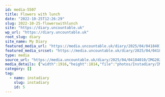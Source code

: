 ```yaml
---
id: media-5507
title: Flowers with lunch
date: "2022-10-25T12:26:29"
slug: 2022-10-25-flowerswithlunch
site: "https://diary.uncountable.uk"
wp_url: "https://diary.uncountable.uk"
root_slug: diary
site_name: My Diary
featured_media_url: "https://media.uncountable.uk/diary/2025/04/04184010/IMG20221025132629-edited.webp"
featured_media_srcset: "https://media.uncountable.uk/diary/2025/04/04184010/IMG20221025132629-edited-300x284.webp 300w, https://media.uncountable.uk/diary/2025/04/04184010/IMG20221025132629-edited-1024x969.webp 1024w, https://media.uncountable.uk/diary/2025/04/04184010/IMG20221025132629-edited-150x150.webp 150w, https://media.uncountable.uk/diary/2025/04/04184010/IMG20221025132629-edited-640x606.webp 640w, https://media.uncountable.uk/diary/2025/04/04184010/IMG20221025132629-edited.webp 1916w"
type: media
source_url: "https://media.uncountable.uk/diary/2025/04/04184010/IMG20221025132629-edited.webp"
media_details: {"width":1916,"height":1814,"file":"photos/Instadiary/IMG20221025132629-edited.webp","filesize":199904,"sizes":{"medium":{"file":"IMG20221025132629-edited-300x284.webp","width":300,"height":284,"filesize":29384,"mime_type":"image/webp","source_url":"https://media.uncountable.uk/diary/2025/04/04184010/IMG20221025132629-edited-300x284.webp"},"large":{"file":"IMG20221025132629-edited-1024x969.webp","width":1024,"height":969,"filesize":167872,"mime_type":"image/webp","source_url":"https://media.uncountable.uk/diary/2025/04/04184010/IMG20221025132629-edited-1024x969.webp"},"thumbnail":{"file":"IMG20221025132629-edited-150x150.webp","width":150,"height":150,"filesize":10106,"mime_type":"image/webp","source_url":"https://media.uncountable.uk/diary/2025/04/04184010/IMG20221025132629-edited-150x150.webp"},"mobwidth":{"file":"IMG20221025132629-edited-640x606.webp","width":640,"height":606,"filesize":92320,"mime_type":"image/webp","source_url":"https://media.uncountable.uk/diary/2025/04/04184010/IMG20221025132629-edited-640x606.webp"},"full":{"file":"IMG20221025132629-edited.webp","width":1916,"height":1814,"mime_type":"image/webp","source_url":"https://media.uncountable.uk/diary/2025/04/04184010/IMG20221025132629-edited.webp"}},"image_meta":{"aperture":"0","credit":"","camera":"","caption":"","created_timestamp":"0","copyright":"","focal_length":"0","iso":"0","shutter_speed":"0","title":"","orientation":"0","keywords":[]}}
category: []
tag:
  - name: instadiary
    slug: instadiary
    id: 5
---
```



